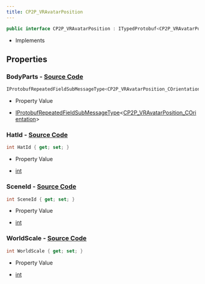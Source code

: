 ```yaml
---
title: CP2P_VRAvatarPosition
---
```


```csharp
public interface CP2P_VRAvatarPosition : ITypedProtobuf<CP2P_VRAvatarPosition>, INativeHandle
```

- Implements

## Properties

### **BodyParts** - [Source Code](https://github.com/swiftly-solution/swiftlys2/blob/main/managed/src/SwiftlyS2.Generated/Protobufs/Interfaces/CP2P_VRAvatarPosition.cs#L13)

```csharp
IProtobufRepeatedFieldSubMessageType<CP2P_VRAvatarPosition_COrientation> BodyParts { get; }
```

- Property Value

- [IProtobufRepeatedFieldSubMessageType](/docs/api/shared/netmessages/iprotobufrepeatedfieldsubmessagetype-1)<[CP2P_VRAvatarPosition_COrientation](/docs/api/shared/protobufdefinitions/cp2p_vravatarposition_corientation)>

### **HatId** - [Source Code](https://github.com/swiftly-solution/swiftlys2/blob/main/managed/src/SwiftlyS2.Generated/Protobufs/Interfaces/CP2P_VRAvatarPosition.cs#L16)

```csharp
int HatId { get; set; }
```

- Property Value

- [int](https://learn.microsoft.com/dotnet/api/system.int32)

### **SceneId** - [Source Code](https://github.com/swiftly-solution/swiftlys2/blob/main/managed/src/SwiftlyS2.Generated/Protobufs/Interfaces/CP2P_VRAvatarPosition.cs#L19)

```csharp
int SceneId { get; set; }
```

- Property Value

- [int](https://learn.microsoft.com/dotnet/api/system.int32)

### **WorldScale** - [Source Code](https://github.com/swiftly-solution/swiftlys2/blob/main/managed/src/SwiftlyS2.Generated/Protobufs/Interfaces/CP2P_VRAvatarPosition.cs#L22)

```csharp
int WorldScale { get; set; }
```

- Property Value

- [int](https://learn.microsoft.com/dotnet/api/system.int32)

